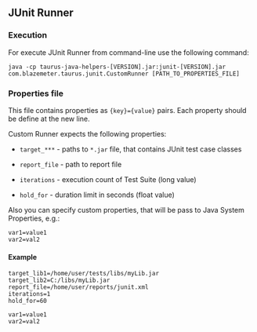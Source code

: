 ## JUnit Runner

### Execution

For execute JUnit Runner from command-line use the following command:

```    
java -cp taurus-java-helpers-[VERSION].jar:junit-[VERSION].jar com.blazemeter.taurus.junit.CustomRunner [PATH_TO_PROPERTIES_FILE]
```
    
### Properties file

This file contains properties as `{key}={value}` pairs. Each property should be define at the new line.

Custom Runner expects the following properties:

- `target_***` - paths to `*.jar` file, that contains JUnit test case classes 

- `report_file` - path to report file

- `iterations` - execution count of Test Suite (long value)

- `hold_for` - duration limit in seconds (float value)

Also you can specify custom properties, that will be pass to Java System Properties, e.g.:

```
var1=value1
var2=val2
```

#### Example 
```
target_lib1=/home/user/tests/libs/myLib.jar
target_lib2=C:/libs/myLib.jar
report_file=/home/user/reports/junit.xml
iterations=1
hold_for=60

var1=value1
var2=val2
```
